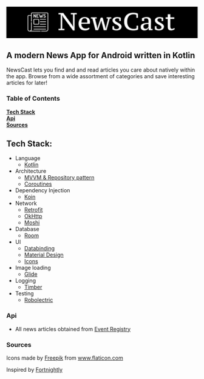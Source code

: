 ![Alt text](screenshots/Screenshot_20200621-223615.png?raw=true "Title")

## A modern News App for Android written in Kotlin
NewsCast lets you find and and read articles you care about natively within the app. Browse from a wide assortment of categories and save interesting articles for later!

### Table of Contents
**[Tech Stack](#tech-stack)**<br>
**[Api](#api)**<br>
**[Sources](#sources)**<br>


## Tech Stack:

- Language
  - [Kotlin](https://kotlinlang.org/)
- Architecture
  - [MVVM & Repository pattern](https://developer.android.com/jetpack/docs/guide#overview)
  - [Coroutines](https://kotlinlang.org/docs/reference/coroutines/coroutines-guide.html)
- Dependency Injection
  - [Koin](https://insert-koin.io/)
- Network
  - [Retrofit](https://square.github.io/retrofit/)
  - [OkHttp](https://square.github.io/okhttp/)
  - [Moshi](https://github.com/square/moshi)
- Database
  - [Room](https://developer.android.com/training/data-storage/room)
- UI
  - [Databinding](https://developer.android.com/topic/libraries/data-binding)
  - [Material Design](https://material.io/design)
  - [Icons](https://material.io/resources/icons/?style=baseline)
- Image loading
  - [Glide](https://github.com/bumptech/glide)
- Logging
  - [Timber](https://github.com/JakeWharton/timber)
- Testing
  - [Robolectric](https://github.com/robolectric/robolectric)

### Api
- All news articles obtained from [Event Registry](http://eventregistry.org/)

### Sources
Icons made by <a href="https://www.flaticon.com/authors/freepik" title="Freepik">Freepik</a> from <a href="https://www.flaticon.com/" title="Flaticon"> www.flaticon.com</a>

Inspired by [Fortnightly](https://material.io/design/material-studies/fortnightly.html)
